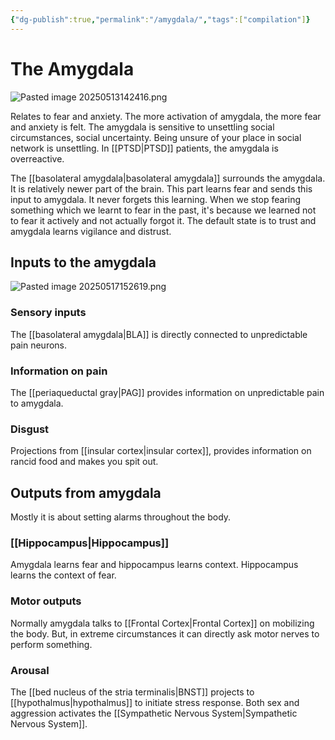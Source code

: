 ```yaml
---
{"dg-publish":true,"permalink":"/amygdala/","tags":["compilation"]}
---
```


# The Amygdala

![Pasted image 20250513142416.png](/img/user/assets/Pasted%20image%2020250513142416.png)

Relates to fear and anxiety. 
The more activation of amygdala, the more fear and anxiety is felt.
The amygdala is sensitive to unsettling social circumstances, social uncertainty.
Being unsure of your place in social network is unsettling. 
In [[PTSD\|PTSD]] patients, the amygdala is overreactive. 

The [[basolateral amygdala\|basolateral amygdala]] surrounds the amygdala. 
It is relatively newer part of the brain.
This part learns fear and sends this input to amygdala. 
It never forgets this learning. 
When we stop fearing something which we learnt to fear in the past, it's because we learned not to fear it actively and not actually forgot it. 
The default state is to trust and amygdala learns vigilance and distrust. 

## Inputs to the amygdala
![Pasted image 20250517152619.png](/img/user/assets/Pasted%20image%2020250517152619.png)
### Sensory inputs
The [[basolateral amygdala\|BLA]] is directly connected to unpredictable pain neurons.
### Information on pain
The [[periaqueductal gray\|PAG]] provides information on unpredictable pain to amygdala.
### Disgust 
Projections from [[insular cortex\|insular cortex]], provides information on rancid food and makes you spit out.
## Outputs from amygdala
Mostly it is about setting alarms throughout the body.
### [[Hippocampus\|Hippocampus]]
Amygdala learns fear and hippocampus learns context.
Hippocampus learns the context of fear. 

### Motor outputs
Normally amygdala talks to [[Frontal Cortex\|Frontal Cortex]] on mobilizing the body. 
But, in extreme circumstances it can directly ask motor nerves to perform something. 

### Arousal
The [[bed nucleus of the stria terminalis\|BNST]] projects to [[hypothalmus\|hypothalmus]] to initiate stress response.
Both sex and aggression activates the [[Sympathetic Nervous System\|Sympathetic Nervous System]].

